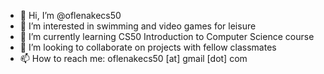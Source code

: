 - 👋 Hi, I’m @oflenakecs50
- 👀 I’m interested in swimming and video games for leisure
- 🌱 I’m currently learning CS50 Introduction to Computer Science course
- 💞️ I’m looking to collaborate on projects with fellow classmates
- 📫 How to reach me: oflenakecs50 [at] gmail [dot] com

<!---
oflenakecs50/oflenakecs50 is a ✨ special ✨ repository because its `README.md` (this file) appears on your GitHub profile.
You can click the Preview link to take a look at your changes.
--->
